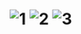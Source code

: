 <h1 align="center"**ScreenShot for the App UI:**</h1>








![1](https://github.com/Tojan-Naiem/Estate-App-UI-using-Flutter/assets/131993607/cfcb7812-8e8e-4785-a29d-2bd4066cf309)
![2](https://github.com/Tojan-Naiem/Estate-App-UI-using-Flutter/assets/131993607/992582bf-7341-4828-8a2d-c09d76d75377)
![3](https://github.com/Tojan-Naiem/Estate-App-UI-using-Flutter/assets/131993607/039f7100-2a16-42d4-bb12-56440f465b6f)


